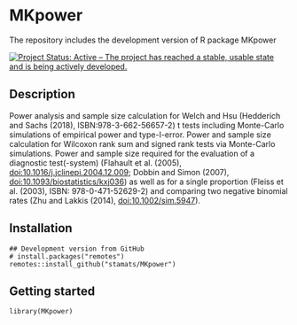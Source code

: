 # MKpower
The repository includes the development version of R package MKpower

[![Project Status: Active – The project has reached a stable, usable state and is being actively developed.](https://www.repostatus.org/badges/latest/active.svg)](https://www.repostatus.org/#active)

## Description
Power analysis and sample size calculation for Welch and Hsu 
(Hedderich and Sachs (2018), ISBN:978-3-662-56657-2) t tests including 
Monte-Carlo simulations of empirical power and type-I-error. Power and sample 
size calculation for Wilcoxon rank sum and signed rank tests via Monte-Carlo 
simulations. Power and sample size required for the evaluation of a diagnostic 
test(-system) (Flahault et al. (2005), <doi:10.1016/j.jclinepi.2004.12.009>; 
Dobbin and Simon (2007), <doi:10.1093/biostatistics/kxj036>) as well as for a 
single proportion (Fleiss et al. (2003), ISBN: 978-0-471-52629-2) and 
comparing two negative binomial rates (Zhu and Lakkis (2014), <doi:10.1002/sim.5947>).

## Installation

```{r, eval = FALSE}
## Development version from GitHub
# install.packages("remotes")
remotes::install_github("stamats/MKpower")
```

## Getting started

```{r}
library(MKpower)
```
